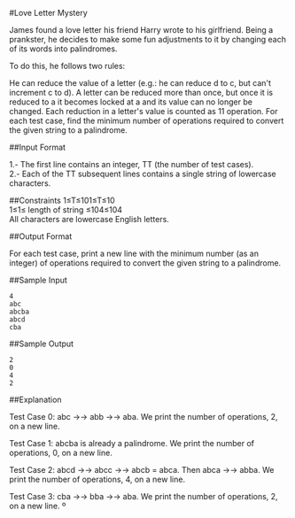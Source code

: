 #Love Letter Mystery

James found a love letter his friend Harry wrote to his girlfriend. Being a prankster, he decides to make some fun adjustments to it by changing each of its words into palindromes.

To do this, he follows two rules:

He can reduce the value of a letter (e.g.: he can reduce d to c, but can't increment c to d).
A letter can be reduced more than once, but once it is reduced to a it becomes locked at a and its value can no longer be changed.
Each reduction in a letter's value is counted as 11 operation. For each test case, find the minimum number of operations required to convert the given string to a palindrome.

##Input Format

1.- The first line contains an integer, TT (the number of test cases).   
2.- Each of the TT subsequent lines contains a single string of lowercase characters.  

##Constraints 
1≤T≤101≤T≤10  
1≤1≤ length of string ≤104≤104  
All characters are lowercase English letters. 

##Output Format

For each test case, print a new line with the minimum number (as an integer) of operations required to convert the given string to a palindrome.

##Sample Input

```
4  
abc  
abcba  
abcd  
cba  
```

##Sample Output

```
2  
0  
4  
2  
```

##Explanation

Test Case 0: abc →→ abb →→ aba. We print the number of operations, 2, on a new line.

Test Case 1: abcba is already a palindrome. We print the number of operations, 0, on a new line.

Test Case 2: abcd →→ abcc →→ abcb = abca. Then abca →→ abba. We print the number of operations, 4, on a new line.

Test Case 3: cba →→ bba →→ aba. We print the number of operations, 2, on a new line.
º
